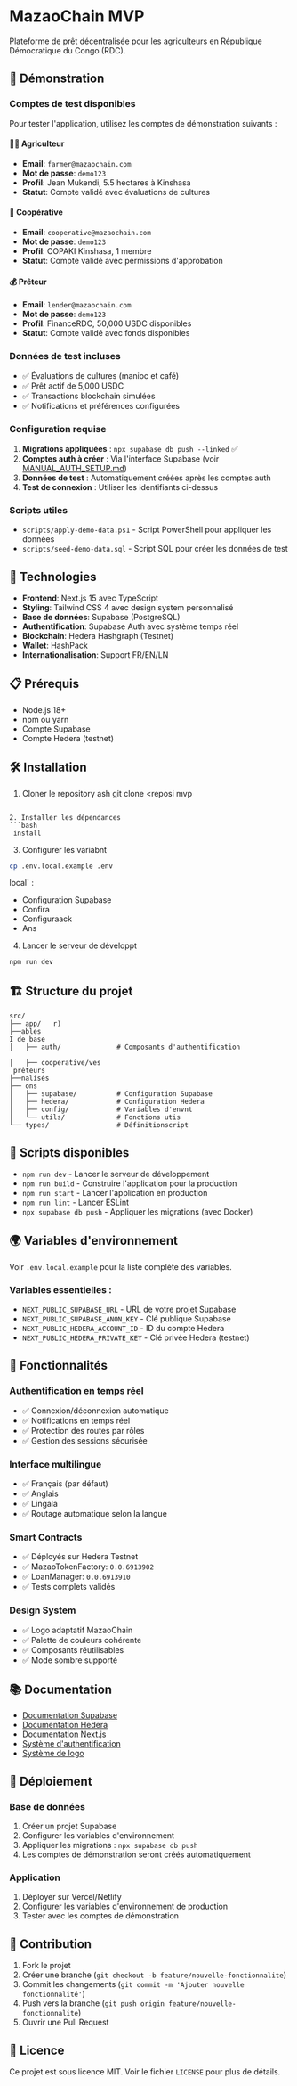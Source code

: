 # MazaoChain MVP

Plateforme de prêt décentralisée pour les agriculteurs en République Démocratique du Congo (RDC).

## 🎯 Démonstration

### Comptes de test disponibles

Pour tester l'application, utilisez les comptes de démonstration suivants :

#### 👨‍🌾 Agriculteur
- **Email**: `farmer@mazaochain.com`
- **Mot de passe**: `demo123`
- **Profil**: Jean Mukendi, 5.5 hectares à Kinshasa
- **Statut**: Compte validé avec évaluations de cultures

#### 🏢 Coopérative
- **Email**: `cooperative@mazaochain.com`
- **Mot de passe**: `demo123`
- **Profil**: COPAKI Kinshasa, 1 membre
- **Statut**: Compte validé avec permissions d'approbation

#### 💰 Prêteur
- **Email**: `lender@mazaochain.com`
- **Mot de passe**: `demo123`
- **Profil**: FinanceRDC, 50,000 USDC disponibles
- **Statut**: Compte validé avec fonds disponibles

### Données de test incluses
- ✅ Évaluations de cultures (manioc et café)
- ✅ Prêt actif de 5,000 USDC
- ✅ Transactions blockchain simulées
- ✅ Notifications et préférences configurées

### Configuration requise
1. **Migrations appliquées** : `npx supabase db push --linked` ✅
2. **Comptes auth à créer** : Via l'interface Supabase (voir [MANUAL_AUTH_SETUP.md](./MANUAL_AUTH_SETUP.md))
3. **Données de test** : Automatiquement créées après les comptes auth
4. **Test de connexion** : Utiliser les identifiants ci-dessus

### Scripts utiles
- `scripts/apply-demo-data.ps1` - Script PowerShell pour appliquer les données
- `scripts/seed-demo-data.sql` - Script SQL pour créer les données de test

## 🚀 Technologies

- **Frontend**: Next.js 15 avec TypeScript
- **Styling**: Tailwind CSS 4 avec design system personnalisé
- **Base de données**: Supabase (PostgreSQL)
- **Authentification**: Supabase Auth avec système temps réel
- **Blockchain**: Hedera Hashgraph (Testnet)
- **Wallet**: HashPack
- **Internationalisation**: Support FR/EN/LN

## 📋 Prérequis

- Node.js 18+ 
- npm ou yarn
- Compte Supabase
- Compte Hedera (testnet)

## 🛠️ Installation

1. Cloner le repository
ash
git clone <reposi
mvp
```

2. Installer les dépendances
```bash
 install
```

3. Configurer les variabnt
```bash
cp .env.local.example .env
```

local` :
- Configuration Supabase
- Confira
- Configuraack
- Ans

4. Lancer le serveur de développt
```bash
npm run dev
```

## 🏗️ Structure du projet

```
src/
├── app/   r)
├──ables
I de base
│   ├── auth/              # Composants d'authentification

│   ├── cooperative/ves
 prêteurs
├──nalisés
├── ons
│   ├── supabase/          # Configuration Supabase
│   ├── hedera/            # Configuration Hedera
│   ├── config/            # Variables d'envnt
│   └── utils/             # Fonctions utis
└── types/                 # Définitionscript
```

## 🔧 Scripts disponibles

- `npm run dev` - Lancer le serveur de développement
- `npm run build` - Construire l'application pour la production
- `npm run start` - Lancer l'application en production
- `npm run lint` - Lancer ESLint
- `npx supabase db push` - Appliquer les migrations (avec Docker)

## 🌍 Variables d'environnement

Voir `.env.local.example` pour la liste complète des variables.

### Variables essentielles :
- `NEXT_PUBLIC_SUPABASE_URL` - URL de votre projet Supabase
- `NEXT_PUBLIC_SUPABASE_ANON_KEY` - Clé publique Supabase
- `NEXT_PUBLIC_HEDERA_ACCOUNT_ID` - ID du compte Hedera
- `NEXT_PUBLIC_HEDERA_PRIVATE_KEY` - Clé privée Hedera (testnet)

## 🎨 Fonctionnalités

### Authentification en temps réel
- ✅ Connexion/déconnexion automatique
- ✅ Notifications en temps réel
- ✅ Protection des routes par rôles
- ✅ Gestion des sessions sécurisée

### Interface multilingue
- ✅ Français (par défaut)
- ✅ Anglais
- ✅ Lingala
- ✅ Routage automatique selon la langue

### Smart Contracts
- ✅ Déployés sur Hedera Testnet
- ✅ MazaoTokenFactory: `0.0.6913902`
- ✅ LoanManager: `0.0.6913910`
- ✅ Tests complets validés

### Design System
- ✅ Logo adaptatif MazaoChain
- ✅ Palette de couleurs cohérente
- ✅ Composants réutilisables
- ✅ Mode sombre supporté

## 📚 Documentation

- [Documentation Supabase](https://supabase.com/docs)
- [Documentation Hedera](https://docs.hedera.com/)
- [Documentation Next.js](https://nextjs.org/docs)
- [Système d'authentification](./REALTIME_AUTH_SYSTEM.md)
- [Système de logo](./src/components/ui/Logo.md)

## 🚀 Déploiement

### Base de données
1. Créer un projet Supabase
2. Configurer les variables d'environnement
3. Appliquer les migrations : `npx supabase db push`
4. Les comptes de démonstration seront créés automatiquement

### Application
1. Déployer sur Vercel/Netlify
2. Configurer les variables d'environnement de production
3. Tester avec les comptes de démonstration

## 🤝 Contribution

1. Fork le projet
2. Créer une branche (`git checkout -b feature/nouvelle-fonctionnalite`)
3. Commit les changements (`git commit -m 'Ajouter nouvelle fonctionnalité'`)
4. Push vers la branche (`git push origin feature/nouvelle-fonctionnalite`)
5. Ouvrir une Pull Request

## 📄 Licence

Ce projet est sous licence MIT. Voir le fichier `LICENSE` pour plus de détails.